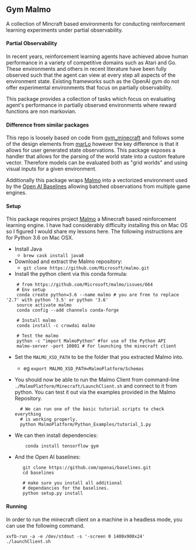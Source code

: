 ## Gym Malmo 
A collection of Mincraft based environments for conducting reinforcement learning experiments under partial observability.


#### Partial Observability 

In recent years, reinforcement learning agents have achieved above human performance 
in a variety of competitive domains such as Atari and Go. These environments and others in recent literature 
have been fully observed such that the agent can view at every step all aspects of the environment state. 
Existing frameworks such as the OpenAI gym do not offer experimental environments that focus on 
partially observability.

This package provides a collection of tasks which focus on evaluating agent's performance in partially observed
environments where reward functions are non markovian. 


#### Difference from similar packages 

This repo is loosely based on code from 
[gym_minecraft](https://github.com/tambetm/gym-minecraft) and follows some of the design elements from
[marLo](https://github.com/crowdAI/marLo) however the key difference is that it allows for user generated state 
observations. This package exposes a handler that allows for the parsing of the world state into a 
custom feature vector. Therefore models can be evaluated both as "grid worlds" and using visual inputs for a given 
environment.

Additionally this package wraps [Malmo](https://github.com/Microsoft/malmo) into a vectorized environment used by 
the [Open AI Baselines](https://github.com/openai/baselines) allowing batched observations from multiple game engines. 

#### Setup 
This package requires project [Malmo](https://github.com/Microsoft/malmo) a Minecraft based reinforcement learning engine. 
I have had considerably difficulty installing this on Mac OS so I figured I would share my lessons here. The following instructions
are for Python 3.6 on Mac OSX. 

* Install Java 
    * `brew cask install java8`
*  Download and extract the Malmo repository: 
    *  `git clone https://github.com/Microsoft/malmo.git`
*  Install the python client via this conda formula:
    
```
    # from https://github.com/Microsoft/malmo/issues/664
    # Env setup
    conda create python=3.6 --name malmo # you are free to replace '2.7' with python '3.5' or python '3.6' 
    source activate malmo
    conda config --add channels conda-forge
    
    # Install malmo
    conda install -c crowdai malmo
    
    # Test the malmo 
    python -c "import MalmoPython" #for use of the Python API
    malmo-server -port 10001 # For launching the minecraft client
```
*  Set the `MALMO_XSD_PATH` to be the folder that you extracted Malmo into. 
   * eg `export MALMO_XSD_PATH=MalmoPlatform/Schemas`
   
* You should now be able to run the Malmo Client from command-line `./MalmoPlatform/Minecraft/LaunchClient.sh` and connect
  to it from python. You can test it out via the examples provided in the Malmo Repository.
  
  ```
    # We can run one of the basic tutorial scripts to check everything
    # is working properly.
    python MalmoPlatform/Python_Examples/tutorial_1.py

  ```
* We can then install dependencies: 
    ```
        conda install tensorflow gym
    ```
* And the Open AI baselines: 
    ```
       git clone https://github.com/openai/baselines.git
       cd baselines
       
       # make sure you install all additional  
       # dependancies for the baselines. 
       python setup.py install
    ```
#### Running 

In order to run the minecraft client on a machine in a headless mode, you can use the following command. 

```xvfb-run -a -e /dev/stdout -s '-screen 0 1400x900x24' ./launchClient.sh```